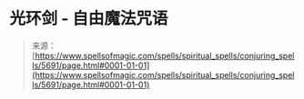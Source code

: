 <!--yml

category: 未分类

date: 2024-06-12 18:40:02

-->

# 光环剑 - 自由魔法咒语

> 来源：[https://www.spellsofmagic.com/spells/spiritual_spells/conjuring_spells/5691/page.html#0001-01-01](https://www.spellsofmagic.com/spells/spiritual_spells/conjuring_spells/5691/page.html#0001-01-01)
